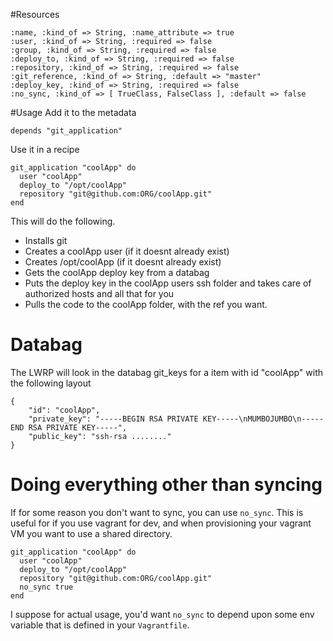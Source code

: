 #Resources
```
:name, :kind_of => String, :name_attribute => true
:user, :kind_of => String, :required => false
:group, :kind_of => String, :required => false
:deploy_to, :kind_of => String, :required => false
:repository, :kind_of => String, :required => false
:git_reference, :kind_of => String, :default => "master"
:deploy_key, :kind_of => String, :required => false
:no_sync, :kind_of => [ TrueClass, FalseClass ], :default => false
```

#Usage
Add it to the metadata

```
depends "git_application"
```

Use it in a recipe

```
git_application "coolApp" do
  user "coolApp"
  deploy_to "/opt/coolApp"
  repository "git@github.com:ORG/coolApp.git"
end
```

This will do the following.

* Installs git
* Creates a coolApp user (if it doesnt already exist)
* Creates /opt/coolApp (if it doesnt already exist)
* Gets the coolApp deploy key from a databag
* Puts the deploy key in the coolApp users ssh folder and takes care of authorized hosts and all that for you
* Pulls the code to the coolApp folder, with the ref you want.


# Databag

The LWRP will look in the databag git_keys for a item with id "coolApp" with the following layout

```
{
    "id": "coolApp",
    "private_key": "-----BEGIN RSA PRIVATE KEY-----\nMUMBOJUMBO\n-----END RSA PRIVATE KEY-----",
    "public_key": "ssh-rsa ........"
}

```


# Doing everything other than syncing

If for some reason you don't want to sync, you can use `no_sync`.
This is useful for if you use vagrant for dev, and when provisioning your
vagrant VM you want to use a shared directory.
```
git_application "coolApp" do
  user "coolApp"
  deploy_to "/opt/coolApp"
  repository "git@github.com:ORG/coolApp.git"
  no_sync true
end
```
I suppose for actual usage, you'd want `no_sync` to depend upon some env
variable that is defined in your `Vagrantfile`.
